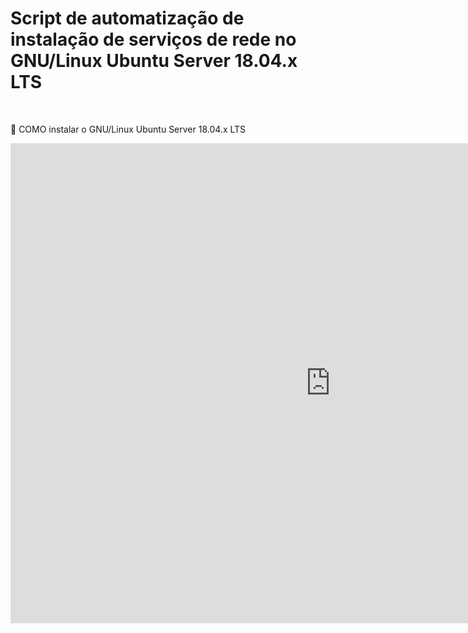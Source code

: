 <h1> Script de automatização de instalação de serviços de rede no GNU/Linux Ubuntu Server 18.04.x LTS</h1><br>

🔵 COMO instalar o GNU/Linux Ubuntu Server 18.04.x LTS

<iframe width="1024" height="768" src="https://www.youtube.com/embed/zDdCrqNhIXI" frameborder="0" allow="accelerometer; autoplay; encrypted-media; gyroscope; picture-in-picture" allowfullscreen></iframe>
